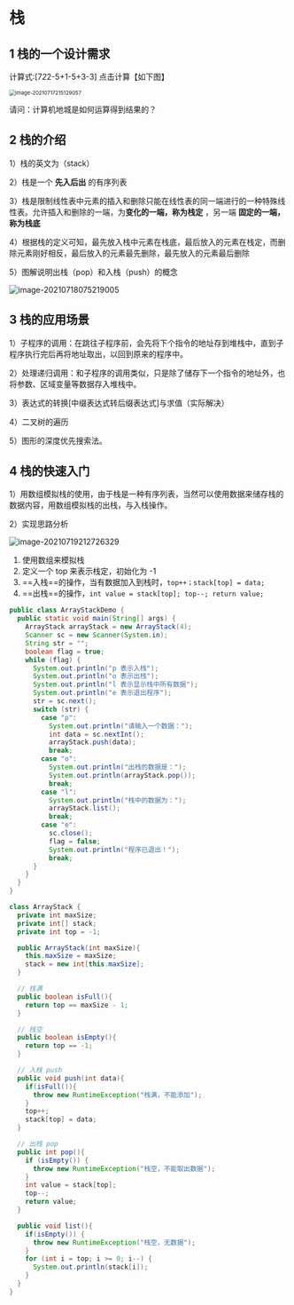 # 栈



## 1 栈的一个设计需求

计算式:[7*2*2-5+1-5+3-3] 点击计算【如下图】

<img src="C:\Users\李祥鸿\AppData\Roaming\Typora\typora-user-images\image-20210717215129057.png" alt="image-20210717215129057" style="zoom:67%;" />

请问：计算机地城是如何运算得到结果的？



## 2 栈的介绍

1）栈的英文为（stack）

2）栈是一个 **先入后出** 的有序列表

3）栈是限制线性表中元素的插入和删除只能在线性表的同一端进行的一种特殊线性表。允许插入和删除的一端，为**变化的一端，称为栈定** ，另一端 **固定的一端，称为栈底**

4）根据栈的定义可知，最先放入栈中元素在栈底，最后放入的元素在栈定，而删除元素刚好相反，最后放入的元素最先删除，最先放入的元素最后删除

5）图解说明出栈（pop）和入栈（push）的概念

![image-20210718075219005](C:\Users\李祥鸿\AppData\Roaming\Typora\typora-user-images\image-20210718075219005.png)



## 3 栈的应用场景

1）子程序的调用：在跳往子程序前，会先将下个指令的地址存到堆栈中，直到子程序执行完后再将地址取出，以回到原来的程序中。

2）处理递归调用：和子程序的调用类似，只是除了储存下一个指令的地址外，也将参数、区域变量等数据存入堆栈中。

3）表达式的转换[中缀表达式转后缀表达式]与求值（实际解决）

4）二叉树的遍历

5）图形的深度优先搜索法。



## 4 栈的快速入门

1）用数组模拟栈的使用，由于栈是一种有序列表，当然可以使用数据来储存栈的数据内容，用数组模拟栈的出栈，与入栈操作。

2）实现思路分析

![image-20210719212726329](C:\Users\李祥鸿\AppData\Roaming\Typora\typora-user-images\image-20210719212726329.png)

1. 使用数组来模拟栈
2. 定义一个 top 来表示栈定，初始化为 -1
3. ==入栈==的操作，当有数据加入到栈时，`top++；stack[top] = data;`
4. ==出栈==的操作，`int value = stack[top]; top--; return value;`



```java
public class ArrayStackDemo {
  public static void main(String[] args) {
    ArrayStack arrayStack = new ArrayStack(4);
    Scanner sc = new Scanner(System.in);
    String str = "";
    boolean flag = true;
    while (flag) {
      System.out.println("p 表示入栈");
      System.out.println("o 表示出栈");
      System.out.println("l 表示显示栈中所有数据");
      System.out.println("e 表示退出程序");
      str = sc.next();
      switch (str) {
        case "p":
          System.out.println("请输入一个数据：");
          int data = sc.nextInt();
          arrayStack.push(data);
          break;
        case "o":
          System.out.println("出栈的数据是：");
          System.out.println(arrayStack.pop());
          break;
        case "l":
          System.out.println("栈中的数据为：");
          arrayStack.list();
          break;
        case "e":
          sc.close();
          flag = false;
          System.out.println("程序已退出！");
          break;
      }
    }
  }
}

class ArrayStack {
  private int maxSize;
  private int[] stack;
  private int top = -1;

  public ArrayStack(int maxSize){
    this.maxSize = maxSize;
    stack = new int[this.maxSize];
  }

  // 栈满
  public boolean isFull(){
    return top == maxSize - 1;
  }

  // 栈空
  public boolean isEmpty(){
    return top == -1;
  }

  // 入栈 push
  public void push(int data){
    if(isFull()){
      throw new RuntimeException("栈满，不能添加");
    }
    top++;
    stack[top] = data;
  }

  // 出栈 pop
  public int pop(){
    if (isEmpty()) {
      throw new RuntimeException("栈空，不能取出数据");
    }
    int value = stack[top];
    top--;
    return value;
  }

  public void list(){
    if(isEmpty()) {
      throw new RuntimeException("栈空，无数据");
    }
    for (int i = top; i >= 0; i--) {
      System.out.println(stack[i]);
    }
  }
}
```































































